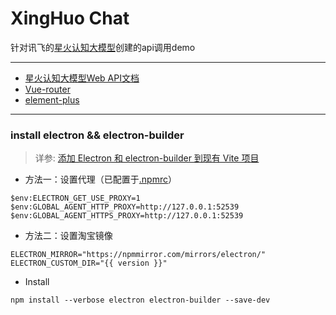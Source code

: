 # XingHuo Chat

针对讯飞的[星火认知大模型](https://xinghuo.xfyun.cn/)创建的api调用demo

---

* [星火认知大模型Web API文档](https://www.xfyun.cn/doc/spark/Web.html)
* [Vue-router](https://router.vuejs.org/zh/guide/)
* [element-plus](https://element-plus.org/zh-CN/component/button.html)

---

### install electron && electron-builder

> 详参: [添加 Electron 和 electron-builder 到现有 Vite 项目](https://blog.csdn.net/liuliu123456790/article/details/135902415)

* 方法一：设置代理（已配置于[.npmrc](./.npmrc)）

```shell
$env:ELECTRON_GET_USE_PROXY=1
$env:GLOBAL_AGENT_HTTP_PROXY=http://127.0.0.1:52539
$env:GLOBAL_AGENT_HTTPS_PROXY=http://127.0.0.1:52539
```

* 方法二：设置淘宝镜像

```shell
ELECTRON_MIRROR="https://npmmirror.com/mirrors/electron/"
ELECTRON_CUSTOM_DIR="{{ version }}"
```

* Install

```shell
npm install --verbose electron electron-builder --save-dev
```